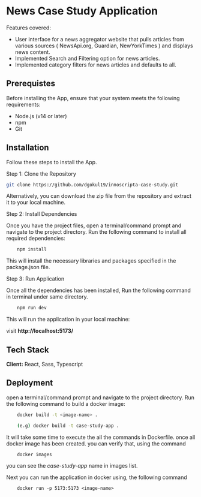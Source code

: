 
# News Case Study Application

Features covered:
- User interface for a news aggregator website that pulls articles from various sources ( NewsApi.org, Guardian, NewYorkTimes ) and displays news content.
- Implemented Search and Filtering option for news articles.
- Implemented category filters for news articles and defaults to all.

## Prerequistes
Before installing the App, ensure that your system meets the following requirements:

- Node.js (v14 or later)
- npm  
- Git


## Installation

Follow these steps to install the App.

Step 1: Clone the Repository

```bash
git clone https://github.com/dgokul19/innoscripta-case-study.git
```
Alternatively, you can download the zip file from the repository and extract it to your local machine.

Step 2: Install Dependencies

Once you have the project files, open a terminal/command prompt and navigate to the project directory. Run the following command to install all required dependencies:

```bash
    npm install
```
This will install the necessary libraries and packages specified in the package.json file.


Step 3: Run Application

Once all the dependencies has been installed,  Run the following command in terminal under same directory.

```bash
    npm run dev
```

This will run the application in your local machine:

visit **http://localhost:5173/**

## Tech Stack

**Client:** React, Sass, Typescript


## Deployment

open a terminal/command prompt and navigate to the project directory. Run the following command to build a docker image:

```bash
    docker build -t <image-name> .

    (e.g) docker build -t case-study-app .
```

It will take some time to execute the all the commands in Dockerfile. once all docker image has been created. you can verify that, using the command 

```
    docker images
```
you can see the *case-study-app* name in images list.

Next you can run the application in docker using, the following command

```
    docker run -p 5173:5173 <image-name>

```